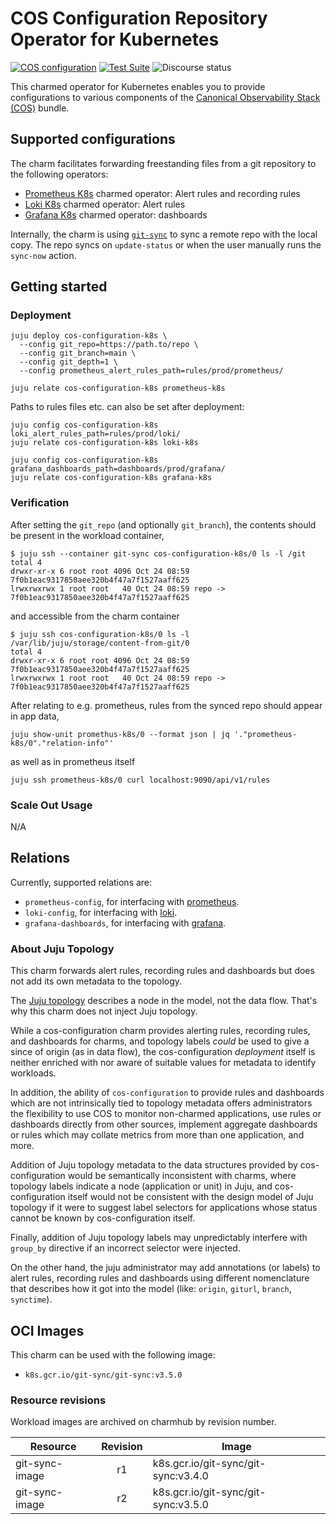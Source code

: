 # COS Configuration Repository Operator for Kubernetes

[![COS configuration](https://charmhub.io/cos-configuration-k8s/badge.svg)](https://charmhub.io/cos-configuration-k8s)
[![Test Suite](https://github.com/canonical/alertmanager-k8s-operator/actions/workflows/release-edge.yaml/badge.svg)](https://github.com/canonical/alertmanager-k8s-operator/actions/workflows/release-edge.yaml)
![Discourse status](https://img.shields.io/discourse/status?server=https%3A%2F%2Fdiscourse.charmhub.io&style=flat)

This charmed operator for Kubernetes enables you to provide configurations to
various components of the
[Canonical Observability Stack (COS)](https://charmhub.io/topics/canonical-observability-stack) bundle.

## Supported configurations

The charm facilitates forwarding freestanding files from a git repository
to the following operators:

* [Prometheus K8s][Prometheus operator] charmed operator:
  Alert rules and recording rules
* [Loki K8s][Loki operator] charmed operator: Alert rules
* [Grafana K8s][Grafana operator] charmed operator: dashboards

Internally, the charm is using [`git-sync`][Git sync] to sync a remote repo with the local copy.
The repo syncs on `update-status` or when the user manually runs the `sync-now` action.

## Getting started

### Deployment

```shell
juju deploy cos-configuration-k8s \
  --config git_repo=https://path.to/repo \
  --config git_branch=main \
  --config git_depth=1 \
  --config prometheus_alert_rules_path=rules/prod/prometheus/

juju relate cos-configuration-k8s prometheus-k8s
```

Paths to rules files etc. can also be set after deployment:

```shell
juju config cos-configuration-k8s loki_alert_rules_path=rules/prod/loki/
juju relate cos-configuration-k8s loki-k8s

juju config cos-configuration-k8s grafana_dashboards_path=dashboards/prod/grafana/
juju relate cos-configuration-k8s grafana-k8s
```

### Verification

After setting the `git_repo` (and optionally `git_branch`), the contents should be present in the workload container,

```
$ juju ssh --container git-sync cos-configuration-k8s/0 ls -l /git
total 4
drwxr-xr-x 6 root root 4096 Oct 24 08:59 7f0b1eac9317850aee320b4f47a7f1527aaff625
lrwxrwxrwx 1 root root   40 Oct 24 08:59 repo -> 7f0b1eac9317850aee320b4f47a7f1527aaff625
```

and accessible from the charm container

```
$ juju ssh cos-configuration-k8s/0 ls -l /var/lib/juju/storage/content-from-git/0
total 4
drwxr-xr-x 6 root root 4096 Oct 24 08:59 7f0b1eac9317850aee320b4f47a7f1527aaff625
lrwxrwxrwx 1 root root   40 Oct 24 08:59 repo -> 7f0b1eac9317850aee320b4f47a7f1527aaff625
```

After relating to e.g. prometheus, rules from the synced repo should appear in app data,

```
juju show-unit promethus-k8s/0 --format json | jq '."prometheus-k8s/0"."relation-info"' 
```

as well as in prometheus itself

```
juju ssh prometheus-k8s/0 curl localhost:9090/api/v1/rules
```

### Scale Out Usage
N/A

## Relations
Currently, supported relations are:
- `prometheus-config`, for interfacing with [prometheus][Prometheus operator].
- `loki-config`, for interfacing with [loki][Loki operator].
- `grafana-dashboards`, for interfacing with [grafana][Grafana operator].


### About Juju Topology

This charm forwards alert rules, recording rules and dashboards but does not add its own metadata to the topology.

The [Juju topology](https://charmhub.io/observability-libs/libraries/juju_topology) describes a node in the model, not the data flow. That's why this charm does not inject Juju topology.

While a cos-configuration charm provides alerting rules, recording rules, and dashboards for charms, and topology labels _could_ be used to give a since of origin (as in data flow), the cos-configuration _deployment_ itself is neither enriched with nor aware of suitable values for metadata to identify workloads. 

In addition, the ability of `cos-configuration` to provide rules and dashboards which are not intrinsically tied to topology metadata offers administrators the flexibility to use COS to monitor non-charmed applications, use rules or dashboards directly from other sources, implement aggregate dashboards or rules which may collate metrics from more than one application, and more.

Addition of Juju topology metadata to the data structures provided by cos-configuration would be semantically inconsistent with charms, where topology labels indicate a node (application or unit) in Juju, and cos-configuration itself would not be consistent with the design model of Juju topology if it were to suggest label selectors for applications whose status cannot be known by cos-configuration itself. 

Finally, addition of Juju topology labels may unpredictably interfere with `group_by` directive if an incorrect selector were injected.

On the other hand, the juju administrator may add annotations (or labels) to alert rules, recording rules and dashboards using different nomenclature that describes how it got into the model (like: `origin`, `giturl`, `branch`, `synctime`).


## OCI Images
This charm can be used with the following image:
- `k8s.gcr.io/git-sync/git-sync:v3.5.0`

### Resource revisions
Workload images are archived on charmhub by revision number.

| Resource       | Revision | Image                               |
|----------------|:--------:|-------------------------------------|
| git-sync-image |    r1    | k8s.gcr.io/git-sync/git-sync:v3.4.0 |
| git-sync-image |    r2    | k8s.gcr.io/git-sync/git-sync:v3.5.0 |

[Prometheus operator]: https://charmhub.io/prometheus-k8s
[Loki operator]: https://charmhub.io/loki-k8s
[Grafana operator]: https://charmhub.io/grafana-k8s
[Git sync]: https://github.com/kubernetes/git-sync
